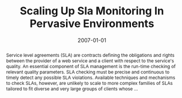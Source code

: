 ---
title: "Scaling Up Sla Monitoring In Pervasive Environments"
abstract: "Service level agreements (SLA) are contracts defining the obligations and rights between the provider of a web service and a client with respect to the service's quality. An essential component of SLA management is the run-time checking of relevant quality parameters. SLA checking must be precise and continuous to timely detect any possible SLA violations. Available techniques and mechanisms to check SLAs, however, are unlikely to scale to more complex families of SLAs tailored to fit diverse and very large groups of clients whose …"
date: 2007-01-01
venue: "Proceedings of the 2007 International Workshop on Engineering of Software Services for Pervasive Environments, ESSPE 2007, Dubrovnik, Croatia, September 4, 2007"
paperurl: https://dl.acm.org/doi/abs/10.1145/1294904.1294914
authors: "Antonia Bertolino, Guglielmo De Angelis, Antonino Sabetta and Sebastian G. Elbaum"
awards: ""
---